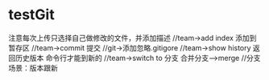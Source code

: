 # testGit
注意每次上传只选择自己做修改的文件，并添加描述
//team->add index	添加到暂存区
//team->commit	提交
//git->添加忽略.gitigore
//team->show history	返回历史版本	命令行才能到新的
//team->switch to	分支		合并分支-->merge
//分支场景：版本跟新

